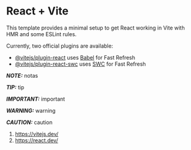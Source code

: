 # React + Vite

This template provides a minimal setup to get React working in Vite with HMR and some ESLint rules.

Currently, two official plugins are available:

- [@vitejs/plugin-react](https://github.com/vitejs/vite-plugin-react/blob/main/packages/plugin-react/README.md) uses [Babel](https://babeljs.io/) for Fast Refresh
- [@vitejs/plugin-react-swc](https://github.com/vitejs/vite-plugin-react-swc) uses [SWC](https://swc.rs/) for Fast Refresh


**_NOTE:_**
notas

**_TIP:_**
tip

**_IMPORTANT:_**
important

**_WARNING:_**
warning 

**_CAUTION:_**
caution
 
1. https://vitejs.dev/
2. https://react.dev/